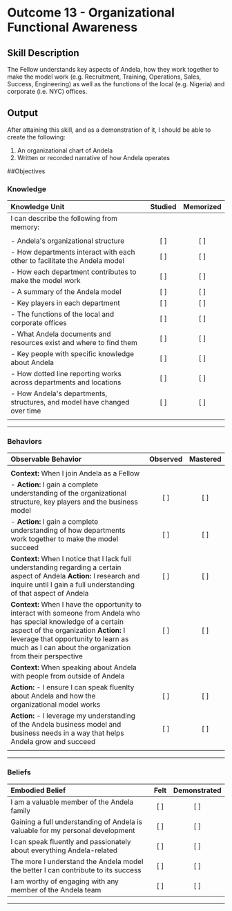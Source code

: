 # Outcome 13 - Organizational Functional Awareness

## Skill Description

The Fellow understands key aspects of Andela, how they work together to make the model work (e.g. Recruitment, Training, Operations, Sales, Success, Engineering) as well as the functions of the local (e.g. Nigeria) and corporate (i.e. NYC) offices.

## Output

After attaining this skill, and as a demonstration of it, I should be able to create the following:

1. An organizational chart of Andela
2. Written or recorded narrative of how Andela operates

##Objectives

### Knowledge

| Knowledge Unit | Studied | Memorized |
|:---|:---:|:---:|
| I can describe the following from memory: | | |
| | | |
| - Andela's organizational structure | [ ] | [ ] |
| - How departments interact with each other to facilitate the Andela model | [ ] | [ ] |
| - How each department contributes to make the model work | [ ] | [ ] |
| - A summary of the Andela model | [ ] | [ ] |
| - Key players in each department | [ ] | [ ] |
| - The functions of the local and corporate offices | [ ] | [ ] | 
| - What Andela documents and resources exist and where to find them  | [ ] | [ ] |
| - Key people with specific knowledge about Andela | [ ] | [ ] |
| - How dotted line reporting works across departments and locations | [ ] | [ ] |
| - How Andela's departments, structures, and model have changed over time | [ ] | [ ] |
| | | |

---

### Behaviors

| Observable Behavior | Observed | Mastered |
|:---|:---:|:---:|
| | | |
| **Context:** When I join Andela as a Fellow | | |
| - **Action:** I gain a complete understanding of the organizational structure, key players and the business model | [ ] | [ ] |
| - **Action:** I gain a complete understanding of how departments work together to make the model succeed | [ ] | [ ] |
| **Context:** When I notice that I lack full understanding regarding a certain aspect of Andela **Action:** I research and inquire until I gain a full understanding of that aspect of Andela | [ ] | [ ] |
| **Context:** When I have the opportunity to interact with someone from Andela who has special knowledge of a certain aspect of the organization **Action:** I leverage that opportunity to learn as much as I can about the organization from their perspective | [ ] | [ ] |
| **Context:** When speaking about Andela with people from outside of Andela | | |
| **Action:** - I ensure I can speak fluenlty about Andela and how the organizational model works | [ ] | [ ] |
| **Action:** - I leverage my understanding of the Andela business model and business needs in a way that helps Andela grow and succeed| [ ] | [ ] |
| | | |

---

### Beliefs

| Embodied Belief | Felt | Demonstrated |
|:---|:---:|:---:|
| I am a valuable member of the Andela family | [ ] | [ ] |
| Gaining a full understanding of Andela is valuable for my personal development | [ ] | [ ] |
| I can speak fluently and passionately about everything Andela-related | [ ] | [ ] |
| The more I understand the Andela model the better I can contribute to its success | [ ] | [ ] |
| I am worthy of engaging with any member of the Andela team | [ ] | [ ] |

---
